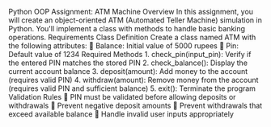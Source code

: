Python OOP Assignment: ATM 
Machine 
Overview 
In this assignment, you will create an object-oriented ATM (Automated Teller 
Machine) simulation in Python. You'll implement a class with methods to 
handle basic banking operations. 
Requirements 
Class Definition 
Create a class named ATM with the following attributes: 
 Balance: Initial value of 5000 rupees 
 Pin: Default value of 1234 
Required Methods 
1. 
check_pin(input_pin): Verify if the entered PIN matches the stored PIN 
2. check_balance(): Display the current account balance 
3. deposit(amount): Add money to the account (requires valid PIN) 
4. withdraw(amount): Remove money from the account (requires valid PIN 
and sufficient balance) 
5. exit(): Terminate the program 
Validation Rules 
 PIN must be validated before allowing deposits or withdrawals 
 Prevent negative deposit amounts 
 Prevent withdrawals that exceed available balance 
 Handle invalid user inputs appropriately 
